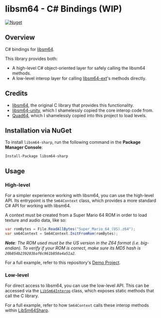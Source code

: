 # libsm64 - C# Bindings (WIP)

[![Nuget](https://img.shields.io/nuget/v/libsm64-sharp)](https://www.nuget.org/packages/libsm64-sharp)

## Overview

C# bindings for [libsm64](https://github.com/libsm64/libsm64).

This library provides both:
- A high-level C# object-oriented layer for safely calling the libsm64 methods.
- A low-level interop layer for calling [libsm64-ext](https://github.com/MeltyPlayer/libsm64-ext)'s methods directly.

## Credits

- [libsm64](https://github.com/libsm64/libsm64), the original C library that provides this functionality.
- [libsm64-unity](https://github.com/libsm64/libsm64-unity), which I shamelessly copied the core interop code from.
- [Quad64](https://github.com/DavidSM64/Quad64), which I shamelessly copied into this project to load levels.

## Installation via NuGet

To install `libsm64-sharp`, run the following command in the **Package Manager Console**:

```
Install-Package libsm64-sharp
```

## Usage

### High-level

For a simpler experience working with libsm64, you can use the high-level API. Its entrypoint is the `Sm64Context` class, which provides a more standard C# API for working with libsm64. 

A context must be created from a Super Mario 64 ROM in order to load texture and audio data, like so:

```c#
var romBytes = File.ReadAllBytes("Super_Mario_64_(US).z64");
var sm64Context = Sm64Context.InitFromRom(romBytes);
```

***Note**: The ROM used must be the US version in the Z64 format (i.e. big-endian). To verify if your ROM is correct, make sure its MD5 hash is `20b854b239203baf6c961b850a4a51a2`.*

For a full example, refer to this repository's [Demo Project](https://github.com/MeltyPlayer/libsm64-sharp/tree/main/Demo%20Project).

### Low-level

For direct access to libsm64, you can use the low-level API. This can be accessed via the [`LibSm64Interop`](https://github.com/MeltyPlayer/libsm64-sharp/blob/main/LibSm64Sharp/src/lowlevel/LibSm64Interop.cs) class, which exposes static methods that call the C library.

For a full example, refer to how `Sm64Context` calls these interop methods within [LibSm64Sharp](https://github.com/MeltyPlayer/libsm64-sharp/tree/main/LibSm64Sharp).